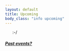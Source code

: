 ```yaml
---
layout: default
title: Upcoming 
body_class: "info upcoming"
---
```

<ul class="classed root">
:-/
</ul>

<h5><a href="chronology.html">Past events?</a></h5>
